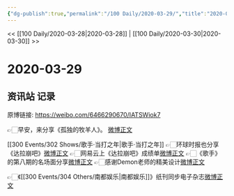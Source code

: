```yaml
---
{"dg-publish":true,"permalink":"/100 Daily/2020-03-29/","title":"2020-03-29","created":"2023-04-03T15:36:40.168+08:00","updated":"2023-04-03T15:37:33.421+08:00"}
---
```



<< [[100 Daily/2020-03-28\|2020-03-28]] | [[100 Daily/2020-03-30\|2020-03-30]] >>

# 2020-03-29

## 资讯站 记录

原博链接: https://weibo.com/6466290670/IATSWiok7

👉🏻早安，来分享《孤独的牧羊人》。
[微博正文](https://m.weibo.cn/6466290670/4487732087158617)

[[300 Events/302 Shows/歌手·当打之年\|歌手·当打之年]]
👉🏻环球时报也分享《达拉崩吧》[微博正文](https://m.weibo.cn/6466290670/4487854023470057)
👉🏻网易云上《达拉崩吧》成绩单[微博正文](https://m.weibo.cn/6466290670/4487866153955815)
👉🏻《歌手》的第八期的名场面分享[微博正文](https://m.weibo.cn/6466290670/4487869563526216)
👉🏻感谢Demon老师的精美设计[微博正文](https://m.weibo.cn/6466290670/4487957299589706)

👉🏻《[[300 Events/304 Others/南都娱乐\|南都娱乐]]》纸刊同步电子杂志[微博正文](https://m.weibo.cn/6466290670/4487911405425103)

